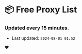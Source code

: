 # :package: Free Proxy List
### Updated every 15 minutes.

- Last updated: `2024-08-01 01:52`

:heart:
